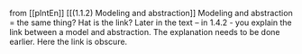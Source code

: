 
from [[pIntEn]]
[[(1.1.2) Modeling and abstraction]]
Modeling and abstraction = the same thing? Hat is the link?
Later in the text – in 1.4.2 - you explain the link between a model and abstraction.  The explanation needs to be done earlier. Here the link is obscure.
